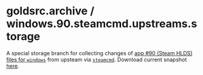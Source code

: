 # goldsrc.archive / windows.90.steamcmd.upstreams.storage
A special storage branch for collecting changes of [app #90 (Steam HLDS) files for `windows`](contents) from upsteam via [`steamcmd`](https://developer.valvesoftware.com/wiki/SteamCMD).
Download current snapshot [here](../../archive/refs/heads/windows.90.steamcmd.upstreams.storage.zip).
